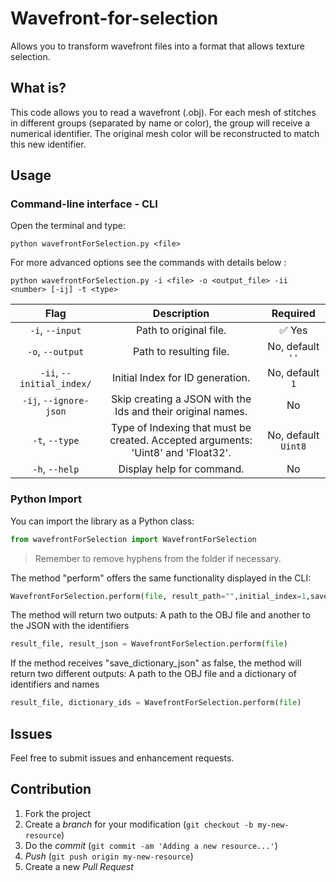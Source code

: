 # Wavefront-for-selection

Allows you to transform wavefront files into a format that allows texture selection. 

## What is?

This code allows you to read a wavefront (.obj). For each mesh of stitches in different groups (separated by name or color), the group will receive a numerical identifier. The original mesh color will be reconstructed to match this new identifier.

## Usage

### Command-line interface - CLI

Open the terminal and type: 

```shell
python wavefrontForSelection.py <file>
```

For more advanced options see the commands with details below :

```shell
python wavefrontForSelection.py -i <file> -o <output_file> -ii <number> [-ij] -t <type>
```

|        Flag               |                                    Description                                    |     Required       |
|:-------------------------:|:---------------------------------------------------------------------------------:|:-------------------:|
| `-i`, `--input`           | Path to original file.                                                            | ✅ Yes              |
| `-o`, `--output`          | Path to resulting file.                                                           | No, default `''`    |
| `-ii`, `--initial_index/` | Initial Index for ID generation.                                                  | No, default `1`     |
| `-ij`, `--ignore-json`    | Skip creating a JSON with the Ids and their original names.                       | No                  |
| `-t`, `--type`            | Type of Indexing that must be created. Accepted arguments: 'Uint8' and 'Float32'. | No, default `Uint8` |
| `-h`, `--help`            | Display help for command.                                                         | No                  |

### Python Import

You can import the library as a Python class: 

```python
from wavefrontForSelection import WavefrontForSelection
```

> Remember to remove hyphens from the folder if necessary. 

The method "perform" offers the same functionality displayed in the CLI:

```python
WavefrontForSelection.perform(file, result_path="",initial_index=1,save_dictionary_json=True, type="Uint8")
```

The method will return two outputs: A path to the OBJ file and another to the JSON with the identifiers 

```python
result_file, result_json = WavefrontForSelection.perform(file)
```

If the method receives "save_dictionary_json" as false, the method will return two different outputs: A path to the OBJ file and a dictionary of identifiers and names

```python
result_file, dictionary_ids = WavefrontForSelection.perform(file)
```

## Issues

Feel free to submit issues and enhancement requests.

## Contribution

1. Fork the project
2. Create a _branch_ for your modification (`git checkout -b my-new-resource`)
3. Do the _commit_ (`git commit -am 'Adding a new resource...'`)
4. _Push_ (`git push origin my-new-resource`)
5. Create a new _Pull Request_ 
